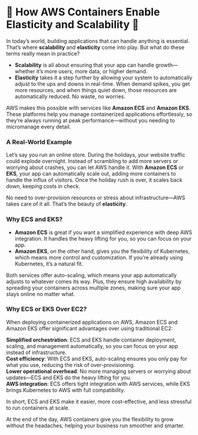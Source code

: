 # 🚀 How AWS Containers Enable Elasticity and Scalability 🚀

In today’s world, building applications that can handle anything is essential. That’s where **scalability** and **elasticity** come into play. But what do these terms really mean in practice?

- **Scalability** is all about ensuring that your app can handle growth—whether it’s more users, more data, or higher demand.
- **Elasticity** takes it a step further by allowing your system to automatically adjust to the ups and downs in real-time. When demand spikes, you get more resources, and when things quiet down, those resources are automatically reduced. No waste, no worries.

AWS makes this possible with services like **Amazon ECS** and **Amazon EKS**. These platforms help you manage containerized applications effortlessly, so they’re always running at peak performance—without you needing to micromanage every detail.

### A Real-World Example

Let’s say you run an online store. During the holidays, your website traffic could explode overnight. Instead of scrambling to add more servers or worrying about crashes, you can let AWS handle it. With **Amazon ECS** or **EKS**, your app can automatically scale out, adding more containers to handle the influx of visitors. Once the holiday rush is over, it scales back down, keeping costs in check.

No need to over-provision resources or stress about infrastructure—AWS takes care of it all. That’s the beauty of **elasticity**.

### Why ECS and EKS?

- **Amazon ECS** is great if you want a simplified experience with deep AWS integration. It handles the heavy lifting for you, so you can focus on your app.
- **Amazon EKS**, on the other hand, gives you the flexibility of Kubernetes, which means more control and customization. If you’re already using Kubernetes, it’s a natural fit.

Both services offer auto-scaling, which means your app automatically adjusts to whatever comes its way. Plus, they ensure high availability by spreading your containers across multiple zones, making sure your app stays online no matter what.

### Why ECS or EKS Over EC2? 

When deploying containerized applications on AWS, Amazon ECS and Amazon EKS offer significant advantages over using traditional EC2:

**Simplified orchestration**: ECS and EKS handle container deployment, scaling, and management automatically, so you can focus on your app instead of infrastructure.<br>
**Cost efficiency**: With ECS and EKS, auto-scaling ensures you only pay for what you use, reducing the risk of over-provisioning.<br>
**Lower operational overhead**: No more managing servers or worrying about updates—ECS and EKS do the heavy lifting for you.<br>
**AWS integration**: ECS offers tight integration with AWS services, while EKS brings Kubernetes to AWS with full compatibility.<br>

In short, ECS and EKS make it easier, more cost-effective, and less stressful to run containers at scale.

At the end of the day, AWS containers give you the flexibility to grow without the headaches, helping your business run smoother and smarter.